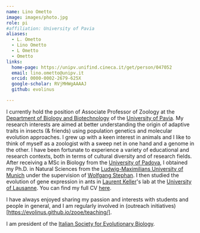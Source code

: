```yaml
---
name: Lino Ometto
image: images/photo.jpg
role: pi
#affiliation: University of Pavia
aliases:
  - L. Ometto
  - Lino Ometto
  - L Ometto
  - Ometto
links:
  home-page: https://unipv.unifind.cineca.it/get/person/047052
  email: lino.ometto@unipv.it
  orcid: 0000-0002-2679-625X
  google-scholar: RVjMHWgAAAAJ
  github: evolinus

---
```


I currently hold the position of Associate Professor of Zoology at the [Department of Biology and Biotechnology](https://dbb.dip.unipv.it/en) of the [University of Pavia](https://portale.unipv.it/it). My research interests are aimed at better understanding the origin of adaptive traits in insects (& friends) using population genetics and molecular evolution approaches. I grew up with a keen interest in animals and I like to think of myself as a zoologist with a sweep net in one hand and a genome in the other. 
I have been fortunate to experience a variety of educational and research contexts, both in terms of cultural diversity and of research fields. After receiving a  MSc in Biology from the [University of Padova](https://www.biologia.unipd.it/), I obtained my Ph.D. in Natural Sciences from the [Ludwig-Maximilians University of Munich](https://evol.bio.lmu.de/) under the supervision of [Wolfgang Stephan](https://www.evol.bio.lmu.de/people/professor_emeritus/stephan_w/index.html). I then studied the evolution of gene expression in ants in [Laurent Keller](https://laurentkeller.ch/en/home/)'s lab at the [University of Lausanne](https://www.unil.ch/dee/en/home.html). 
You can find my full CV [here](https://evolinus.github.io/zooe/pdfs/LinoOmetto.CV.pdf).

I have always enjoyed sharing my passion and interests with students and people in general, and I am regularly involved in (outreach initiatives)[https://evolinus.github.io/zooe/teaching/].

I am president of the [Italian Society for Evolutionary Biology](https://www.sibe-iseb.it/). 

<!--I currently hold the position of Associate Professor of Zoology at the [Department of Biology and Biotechnology](https://dbb.dip.unipv.it/en) of the [University of Pavia](https://portale.unipv.it/it). My research interests are aimed at better understanding the origin of adaptive traits in insects (& friends). I like to think of myself as a zoologist with a sweep net in one hand and a genome in the other. I grew up with a keen interest in animals and have embraced the power of population genetics and molecular evolution as a means of uncovering the genetic basis of ecologically relevant traits. 
I have been fortunate to experience a variety of educational and research contexts, both in terms of cultural diversity and of research fields. After receiving a  MSc in Biology from the [University of Padova](https://www.biologia.unipd.it/) (and one year at the [Université Paris-Saclay](https://www.universite-paris-saclay.fr/en/)) I worked as research assistant at the [Max Plank Institute for Biological Intelligence](https://www.bi.mpg.de/en) and at the [School of Biological Sciences at the University of Canterbury](https://www.canterbury.ac.nz/study/academic-study/science/science-schools-and-departments/school-of-biological-sciences). Fascinated with population genetics, I obtained my Ph.D. in Natural Sciences from the [Ludwig-Maximilians University of Munich](https://evol.bio.lmu.de/) under the supervision of [Wolfgang Stephan](https://www.evol.bio.lmu.de/people/professor_emeritus/stephan_w/index.html). I then studied the evolution of gene expression in ants in [Laurent Keller](https://laurentkeller.ch/en/home/)'s lab at the [University of Lausanne](https://www.unil.ch/dee/en/home.html), and finally moved back to Italy to [Fondazione Edmund Mach](https://cri.fmach.it/en/).
I have always enjoyed sharing my passion and interests with students and people in general, and I am regularly involved in outreach initiatives.
I am president of the [Italian Society for Evolutionary Biology](https://www.sibe-iseb.it/). 

I currently hold the position of Associate Professor of Zoology at the [Department of Biology and Biotechnology](https://dbb.dip.unipv.it/en) of the [University of Pavia](https://portale.unipv.it/it). My research interests are aimed at better understanding the origin of adaptive traits in insects (& friends). I like to think of myself as a zoologist with a sweep net in one hand and a genome in the other. I grew up with a keen interest in animals and have embraced the power of population genetics and molecular evolution as a means of uncovering the genetic basis of ecologically relevant traits. I have been fortunate to experience a variety of educational and research contexts, both in terms of cultural diversity and of research fields. After receiving a  MSc in Biology from the [University of Padova](https://www.biologia.unipd.it/) (with one year as an Erasmus student at the [Université Paris-Saclay](https://www.universite-paris-saclay.fr/en/)), I spent a year as a research assistant at the [Max Plank Institute for Biological Intelligence](https://www.bi.mpg.de/en) in Seewiesen working with [York Winter](https://www.winterlab.org/teamlist/winter/) on nectar-feeding bats, then at the [School of Biological Sciences at the University of Canterbury](https://www.canterbury.ac.nz/study/academic-study/science/science-schools-and-departments/school-of-biological-sciences) and in [Maud Island](https://www.doc.govt.nz/parks-and-recreation/places-to-go/marlborough/places/te-pakeka-maud-island/) working with [Bruce Waldman](https://experts.okstate.edu/bruce.waldman/about) on the chemical behaviour of _Leiopelma pakeka_ frogs. Fascinated with population genetics, I obtained my Ph.D. in Natural Sciences from the [Ludwig-Maximilians University of Munich](https://evol.bio.lmu.de/) under the supervision of [Wolfgang Stephan](https://www.evol.bio.lmu.de/people/professor_emeritus/stephan_w/index.html). I then studied the evolution of gene expression in ants in [Laurent Keller](https://laurentkeller.ch/en/home/)'s lab at the [University of Lausanne](https://www.unil.ch/dee/en/home.html), and finally moved back to Italy to [Fondazione Edmund Mach](https://cri.fmach.it/en/). I have always enjoyed sharing my passion and interests with students and people in general, and I am regularly involved in outreach initiatives. I am president of the [Italian Society for Evolutionary Biology](https://www.sibe-iseb.it/).-->